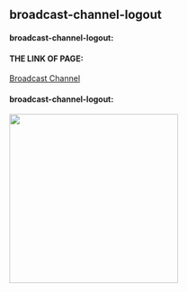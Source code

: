
##  broadcast-channel-logout


#### broadcast-channel-logout:




  #### THE LINK OF PAGE:
[Broadcast Channel](https://naeemabsharat.github.io/excel-generator/)


#### broadcast-channel-logout:

<img src="" width="300">
